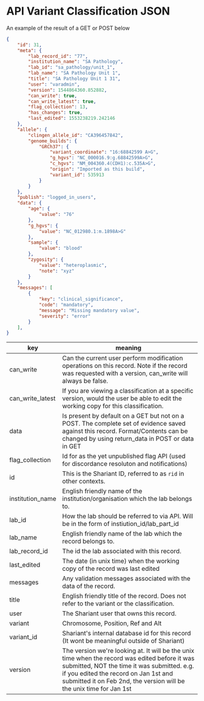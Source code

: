 # API Variant Classification JSON

An example of the result of a GET or POST below

```json
{
    "id": 31,
    "meta": {
        "lab_record_id": "77",
        "institution_name": "SA Pathology",
        "lab_id": "sa_pathology/unit_1",
        "lab_name": "SA Pathology Unit 1",
        "title": "SA Pathology Unit 1 31",
        "user": "varadmin",
        "version": 1544864360.852882,
        "can_write": true,
        "can_write_latest": true,
        "flag_collection": 13,
        "has_changes": true,
        "last_edited": 1553238219.242146
    },
    "allele": {
        "clingen_allele_id": "CA396457842",
        "genome_builds": {
            "GRCh37": {
                "variant_coordinate": "16:68842599 A>G",
                "g_hgvs": "NC_000016.9:g.68842599A>G",
                "c_hgvs": "NM_004360.4(CDH1):c.535A>G",
                "origin": "Imported as this build",
                "variant_id": 535913
            }
        }
    },
    "publish": "logged_in_users",
    "data": {
        "age": {
            "value": "76"
        },
        "g_hgvs": {
            "value": "NC_012980.1:m.1898A>G"
        },
        "sample": {
            "value": "blood"
        },
        "zygosity": {
            "value": "heteroplasmic",
            "note": "xyz"
        }
    },
	"messages": [
        {
            "key": "clinical_significance",
            "code": "mandatory",
            "message": "Missing mandatory value",
            "severity": "error"
        }
    ],
}
```

|key|meaning|
|---|-------|
|can_write|Can the current user perform modification operations on this record. Note if the record was requested with a version, can_write will always be false.|
|can_write_latest|If you are viewing a classification at a specific version, would the user be able to edit the working copy for this classification.|
|data|Is present by default on a GET but not on a POST. The complete set of evidence saved against this record. Format/Contents can be changed by using return_data in POST or data in GET|
|flag_collection|Id for as the yet unpublished flag API (used for discordance resoluton and notifications)|
|id|This is the Shariant ID, referred to as `rid` in other contexts.|
|institution_name|English friendly name of the institution/organisation which the lab belongs to.|
|lab_id|How the lab should be referred to via API. Will be in the form of instiution_id/lab_part_id|
|lab_name|English friendly name of the lab which the record belongs to.|
|lab_record_id|The id the lab associated with this record.|
|last_edited|The date (in unix time) when the working copy of the record was last edited|
|messages|Any validation messages associated with the data of the record.|
|title|English friendly title of the record. Does not refer to the variant or the classification.|
|user|The Shariant user that owns this record.|
|variant|Chromosome, Position, Ref and Alt|
|variant_id|Shariant's internal database id for this record (It wont be meaningful outside of Shariant)|
|version|The version we're looking at. It will be the unix time when the record was edited before it was submitted, NOT the time it was submitted. e.g. if you edited the record on Jan 1st and submitted it on Feb 2nd, the version will be the unix time for Jan 1st|